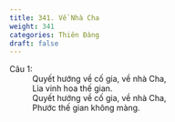 ```yaml
---
title: 341. Về Nhà Cha
weight: 341
categories: Thiên Đàng
draft: false
---
```

<dl><dt>Câu 1:</dt><dd data-verse="1">Quyết hướng về cố gia, về nhà Cha, <br/>Lìa vinh hoa thế gian. <br/>Quyết hướng về cố gia, về nhà Cha, <br/>Phước thế gian không màng. </dd></dl>